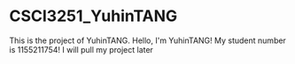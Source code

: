 # CSCI3251_YuhinTANG
This is the project of YuhinTANG.
Hello, I'm YuhinTANG!
My student number is 1155211754!
I will pull my project later
